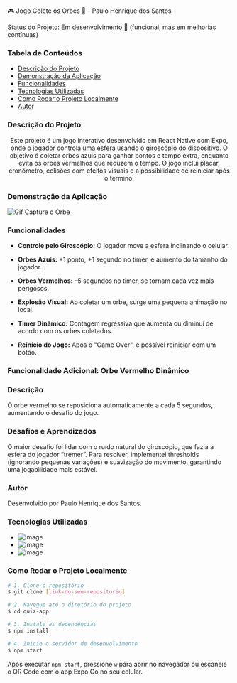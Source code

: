 🎮 Jogo Colete os Orbes 🔵 - Paulo Henrique dos Santos

Status do Projeto: Em desenvolvimento 🚧 (funcional, mas em melhorias contínuas)

### Tabela de Conteúdos
* [Descrição do Projeto](#descrição-do-projeto)
* [Demonstração da Aplicação](#demonstração-da-aplicação)
* [Funcionalidades](#funcionalidades)
* [Tecnologias Utilizadas](#tecnologias-utilizadas)
* [Como Rodar o Projeto Localmente](#como-rodar-o-projeto-localmente)
* [Autor](#autor)

### Descrição do Projeto
<p align="center"> Este projeto é um jogo interativo desenvolvido em React Native com Expo, onde o jogador controla uma esfera usando o giroscópio do dispositivo. O objetivo é coletar orbes azuis para ganhar pontos e tempo extra, enquanto evita os orbes vermelhos que reduzem o tempo. O jogo inclui placar, cronômetro, colisões com efeitos visuais e a possibilidade de reiniciar após o término. </p>

### Demonstração da Aplicação

![Gif Capture o Orbe](https://github.com/user-attachments/assets/66af6405-2a77-4793-b7ff-0c6162157d90)

### Funcionalidades

- **Controle pelo Giroscópio:** O jogador move a esfera inclinando o celular.

- **Orbes Azuis:** +1 ponto, +1 segundo no timer, e aumento do tamanho do jogador.

- **Orbes Vermelhos:** –5 segundos no timer, se tornam cada vez mais perigosos.

- **Explosão Visual:** Ao coletar um orbe, surge uma pequena animação no local.

- **Timer Dinâmico:** Contagem regressiva que aumenta ou diminui de acordo com os orbes coletados.

- **Reinício do Jogo:** Após o "Game Over", é possível reiniciar com um botão.

### Funcionalidade Adicional: Orbe Vermelho Dinâmico
### Descrição

O orbe vermelho se reposiciona automaticamente a cada 5 segundos, aumentando o desafio do jogo.

### Desafios e Aprendizados

O maior desafio foi lidar com o ruído natural do giroscópio, que fazia a esfera do jogador “tremer”.
Para resolver, implementei thresholds (ignorando pequenas variações) e suavização do movimento, garantindo uma jogabilidade mais estável.

### Autor

Desenvolvido por Paulo Henrique dos Santos.

### Tecnologias Utilizadas

- ![image](https://img.shields.io/badge/React_Native-20232A?style=for-the-badge&logo=react&logoColor=61DAFB)
- ![image](https://img.shields.io/badge/Expo-1B1F23?style=for-the-badge&logo=expo&logoColor=white)
- ![image](https://img.shields.io/badge/TypeScript-007ACC?style=for-the-badge&logo=typescript&logoColor=white)

### Como Rodar o Projeto Localmente

```bash
# 1. Clone o repositório
$ git clone [link-do-seu-repositorio]

# 2. Navegue até o diretório do projeto
$ cd quiz-app

# 3. Instale as dependências
$ npm install

# 4. Inicie o servidor de desenvolvimento
$ npm start
```
Após executar `npm start`, pressione `w` para abrir no navegador ou escaneie o QR Code com o app Expo Go no seu celular.
